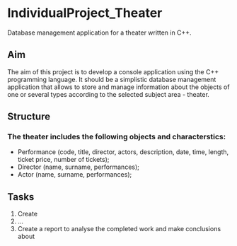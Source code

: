 # IndividualProject_Theater
Database management application for a theater written in C++.
## Aim
The aim of this project is to develop a console application using the C++ programming language. It should be a simplistic database management application that allows to store and manage information about the objects of one or several types according to the selected subject area - theater.
## Structure
### The theater includes the following objects and characterstics:
- Performance (code, title, director, actors, description, date, time, length, ticket price, number of tickets);
- Director (name, surname, performances);
- Actor (name, surname, performances);
## Tasks
1. Create
2. ...
3. Create a report to analyse the completed work and make conclusions about 
